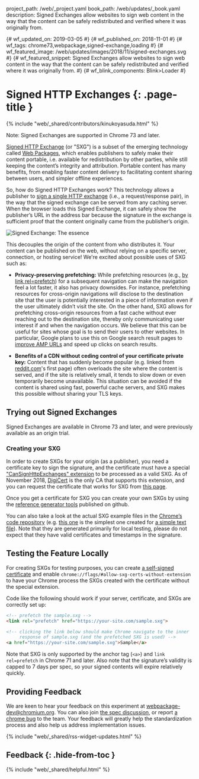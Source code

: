 project_path: /web/_project.yaml
book_path: /web/updates/_book.yaml
description: Signed Exchanges allow websites to sign web content in the way that the content can be safely redistributed and verified where it was originally from.

{# wf_updated_on: 2019-03-05 #}
{# wf_published_on: 2018-11-01 #}
{# wf_tags: chrome73,webpackage,signed-exchange,loading #}
{# wf_featured_image: /web/updates/images/2018/11/signed-exchanges.svg #}
{# wf_featured_snippet: Signed Exchanges allow websites to sign web content in the way that the content can be safely redistributed and verified where it was originally from. #}
{# wf_blink_components: Blink>Loader #}

# Signed HTTP Exchanges {: .page-title }

{% include "web/_shared/contributors/kinukoyasuda.html" %}

Note: Signed Exchanges are supported in Chrome 73 and later.

[Signed HTTP Exchange](https://wicg.github.io/webpackage/draft-yasskin-http-origin-signed-responses.html)
(or "SXG") is a subset of the emerging technology called
[Web Packages](https://github.com/WICG/webpackage), which enables publishers to
safely make their content portable, i.e. available for redistribution by other
parties, while still keeping the content’s integrity and attribution. Portable
content has many benefits, from enabling faster content delivery to
facilitating content sharing between users, and simpler offline experiences.

So, how do Signed HTTP Exchanges work?  This technology allows a publisher to
[sign a single HTTP exchange](https://wicg.github.io/webpackage/draft-yasskin-http-origin-signed-responses.html#rfc.section.3)
(i.e., a request/response pair), in the way that the signed exchange can be
served from any caching server. When the browser loads this Signed Exchange,
it can safely show the publisher’s URL in the address bar because the signature
in the exchange is sufficient proof that the content originally came from the
publisher’s origin.

<img src="/web/updates/images/2018/11/signed-exchanges.svg"
     alt="Signed Exchange: The essence">

This decouples the origin of the content from who distributes it. Your content
can be published on the web, without relying on a specific server, connection,
or hosting service!  We're excited about possible uses of SXG such as:

+ **Privacy-preserving prefetching:** While prefetching resources (e.g.,
  [by link rel=prefetch](https://w3c.github.io/resource-hints/#dfn-prefetch))
  for a subsequent navigation can make the navigation feel a lot faster, it
  also has privacy downsides.  For instance, prefetching resources for
  cross-origin navigations will disclose to the destination site that the user
  is potentially interested in a piece of information even if the user
  ultimately didn’t visit the site.  On the other hand, SXG allows for
  prefetching cross-origin resources from a fast cache without ever reaching
  out to the destination site, thereby only communicating user interest if and
  when the navigation occurs. We believe that this can be useful for sites
  whose goal is to send their users to other websites. In particular, Google
  plans to use this on Google search result pages to
  [improve AMP URLs](https://www.ampproject.org/latest/blog/a-first-look-at-using-web-packaging-to-improve-amp-urls/)
  and speed up clicks on search results.

+ **Benefits of a CDN without ceding control of your certificate private key:**
  Content that has suddenly become popular (e.g. linked from
  [reddit.com](https://www.reddit.com/)'s first page) often overloads the site
  where the content is served, and if the site is relatively small, it tends
  to slow down or even temporarily become unavailable. This situation can be
  avoided if the content is shared using fast, powerful cache servers, and SXG
  makes this possible without sharing your TLS keys.

## Trying out Signed Exchanges

Signed Exchanges are available in Chrome 73 and later, and were previously
available as an origin trial.

### Creating your SXG

In order to create SXGs for your origin (as a publisher), you need a
certificate key to sign the signature, and the certificate must have a special
["CanSignHttpExchanges" extension](https://wicg.github.io/webpackage/draft-yasskin-http-origin-signed-responses.html#cross-origin-cert-req)
to be processed as a valid SXG.  As of November 2018, [DigiCert](https://www.digicert.com/)
is the only CA that supports this extension, and you can request the
certificate that works for SXG from
[this page](https://www.digicert.com/account/ietf/http-signed-exchange.php).

Once you get a certificate for SXG you can create your own SXGs by using the
[reference generator tools](https://github.com/WICG/webpackage/tree/master/go/signedexchange)
published on github.

You can also take a look at the actual SXG example files in the
[Chrome’s code repository](https://cs.chromium.org/chromium/src/content/test/data/sxg/)
(e.g. [this one](https://cs.chromium.org/chromium/src/content/test/data/sxg/test.example.org_hello.txt.sxg)
is the simplest one created for
[a simple text file](https://cs.chromium.org/chromium/src/content/test/data/sxg/hello.txt)).
Note that they are generated primarily for local testing, please do not expect
that they have valid certificates and timestamps in the signature.

## Testing the Feature Locally

For creating SXGs for testing purposes, you can create
[a self-signed certificate](https://github.com/WICG/webpackage/tree/master/go/signedexchange#creating-our-first-signed-exchange)
and enable `chrome://flags/#allow-sxg-certs-without-extension` to have your
Chrome process the SXGs created with the certificate without the special extension.

Code like the following should work if your server, certificate, and SXGs
are correctly set up:

```html
<!-- prefetch the sample.sxg -->
<link rel="prefetch" href="https://your-site.com/sample.sxg">

<!-- clicking the link below should make Chrome navigate to the inner
     response of sample.sxg (and the prefetched SXG is used) -->
<a href="https://your-site.com/sample.sxg">Sample</a>
```

Note that SXG is only supported by the anchor tag (`<a>`) and `link rel=prefetch`
in Chrome 71 and later. Also note that the signature’s validity is capped to 7
days per spec, so your signed contents will expire relatively quickly.

## Providing Feedback

We are keen to hear your feedback on this experiment at
[webpackage-dev@chromium.org](mailto:webpackage-dev@chromium.org). You can
also join [the spec discussion](https://github.com/WICG/webpackage/issues),
or report
[a chrome bug](https://bugs.chromium.org/p/chromium/issues/entry?status=untriaged&components=Blink%3ELoader&labels=Type-Bug,Hotlist-SignedExchange)
to the team.  Your feedback will greatly help the standardization process
and also help us address implementation issues.

{% include "web/_shared/rss-widget-updates.html" %}

## Feedback {: .hide-from-toc }

{% include "web/_shared/helpful.html" %}

<div class="clearfix"></div>
